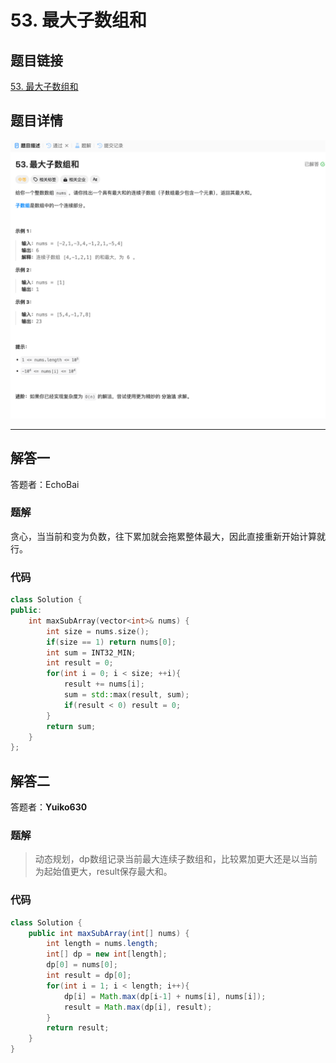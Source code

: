# 53. 最大子数组和
## 题目链接  
[53. 最大子数组和](https://leetcode.cn/problems/maximum-subarray/description/)
## 题目详情
![题目图片](Img/53.png)

***
## 解答一
答题者：EchoBai

### 题解
贪心，当当前和变为负数，往下累加就会拖累整体最大，因此直接重新开始计算就行。

### 代码
``` cpp
class Solution {
public:
    int maxSubArray(vector<int>& nums) {
        int size = nums.size();
        if(size == 1) return nums[0];
        int sum = INT32_MIN;
        int result = 0;
        for(int i = 0; i < size; ++i){
            result += nums[i];
            sum = std::max(result, sum);
            if(result < 0) result = 0; 
        }
        return sum;
    }
};
```

## 解答二
答题者：**Yuiko630**

### 题解
>动态规划，dp数组记录当前最大连续子数组和，比较累加更大还是以当前为起始值更大，result保存最大和。

### 代码
``` java
class Solution {
    public int maxSubArray(int[] nums) {
        int length = nums.length;
        int[] dp = new int[length];
        dp[0] = nums[0];
        int result = dp[0];
        for(int i = 1; i < length; i++){
            dp[i] = Math.max(dp[i-1] + nums[i], nums[i]);
            result = Math.max(dp[i], result);
        }
        return result;
    }
}
```